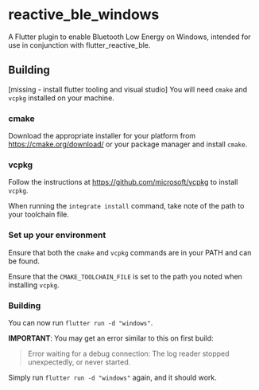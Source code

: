 # reactive_ble_windows

A Flutter plugin to enable Bluetooth Low Energy on Windows, intended for use in conjunction with flutter_reactive_ble.

## Building
[missing - install flutter tooling and visual studio]
You will need `cmake` and `vcpkg` installed on your machine.

### cmake
Download the appropriate installer for your platform from https://cmake.org/download/ or your package manager and install `cmake`.

### vcpkg
Follow the instructions at https://github.com/microsoft/vcpkg to install `vcpkg`.

When running the `integrate install` command, take note of the path to your toolchain file.

### Set up your environment
Ensure that both the `cmake` and `vcpkg` commands are in your PATH and can be found.

Ensure that the `CMAKE_TOOLCHAIN_FILE` is set to the path you noted when installing `vcpkg`.

### Building
You can now run `flutter run -d "windows"`.

**IMPORTANT**:
You may get an error similar to this on first build:

> Error waiting for a debug connection: The log reader stopped unexpectedly, or never started.

Simply run `flutter run -d "windows"` again, and it should work.